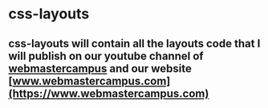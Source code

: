 # css-layouts

## css-layouts will contain all the layouts code that I will publish on our youtube channel of [webmastercampus](http://www.youtube.com/@webmastercampus) and our website [www.webmastercampus.com](https://www.webmastercampus.com)

